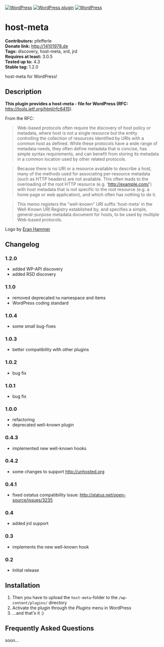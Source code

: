 [![WordPress](https://img.shields.io/wordpress/v/host-meta.svg?style=flat-square)](https://wordpress.org/plugins/host-meta/) [![WordPress plugin](https://img.shields.io/wordpress/plugin/v/host-meta.svg?style=flat-square)](https://wordpress.org/plugins/host-meta/changelog/) [![WordPress](https://img.shields.io/wordpress/plugin/dt/host-meta.svg?style=flat-square)](https://wordpress.org/plugins/host-meta/) 

# host-meta #
**Contributors:** pfefferle  
**Donate link:** http://14101978.de  
**Tags:** discovery, host-meta, xrd, jrd  
**Requires at least:** 3.0.5  
**Tested up to:** 4.3  
**Stable tag:** 1.2.0  

host-meta for WordPress!

## Description ##

**This plugin provides a host-meta - file for WordPress (RFC:** http://tools.ietf.org/html/rfc6415).  

From the RFC:

> Web-based protocols often require the discovery of host policy or
> metadata, where host is not a single resource but the entity
> controlling the collection of resources identified by URIs with a
> common host as defined.  While these protocols have a
> wide range of metadata needs, they often define metadata that is
> concise, has simple syntax requirements, and can benefit from storing
> its metadata in a common location used by other related protocols.

> Because there is no URI or a resource available to describe a host,
> many of the methods used for associating per-resource metadata (such
> as HTTP headers) are not available.  This often leads to the
> overloading of the root HTTP resource (e.g. 'http://example.com/')
> with host metadata that is not specific to the root resource (e.g. a
> home page or web application), and which often has nothing to do it.

> This memo registers the "well-known" URI suffix 'host-meta' in the
> Well-Known URI Registry established by,
> and specifies a simple, general-purpose metadata document for hosts,
> to be used by multiple Web-based protocols.

Logo by [Eran Hammer](http://hueniverse.com/2009/11/23/host-meta-aka-site-meta-and-well-known-uris/)

## Changelog ##

### 1.2.0 ###
* added WP-API discovery
* added RSD discovery

### 1.1.0 ###
* removed deprecated `hm` namespace and items
* WordPress coding standard

### 1.0.4 ###
* some small bug-fixes

### 1.0.3 ###
* better compatibility with other plugins

### 1.0.2 ###
* bug fix

### 1.0.1 ###
* bug fix

### 1.0.0 ###
* refactoring
* deprecated well-known plugin

### 0.4.3 ###
* implemented new well-known hooks

### 0.4.2 ###
* some changes to support http://unhosted.org

### 0.4.1 ###
* fixed ostatus compatibility issue: http://status.net/open-source/issues/3235

### 0.4 ###
* added jrd support

### 0.3 ###
* implements the new well-known hook

### 0.2 ###
* Initial release

## Installation ##

1. Then you have to upload the `host-meta`-folder to the `/wp-content/plugins/` directory
2. Activate the plugin through the *Plugins* menu in WordPress
3. ...and that's it :)

## Frequently Asked Questions ##

soon...
